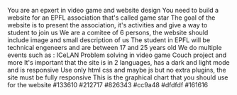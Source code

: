 You are an epxert in video game and website design
You need to build a website for an EPFL association that's called game star
The goal of the website is to present the association, it's activities and give a way to student to join us
We are a comitee of 6 persons, the website should include image and small description of us
The student in EPFL will be technical engeneers and are between 17 and 25 years old
We do multiple events such as : 
ICeLAN
Problem solving in video game
Couch project
and more 
It's important that the site is in 2 languages, has a dark and light mode and is responsive
Use only html css and maybe js but no extra plugins, the site must be fully responsive
This is the graphical chart that you should use for the website 
#133610 #212717 #826343 #cc9a48 #dfdfdf #161616